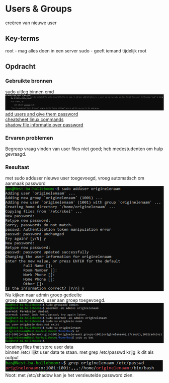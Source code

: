 # Users & Groups
creëren van nieuwe user

## Key-terms
root - mag alles doen in een server
sudo - geeft iemand tijdelijk root

## Opdracht
### Gebruikte bronnen
sudo uitleg binnen cmd  
![sudo uitleg binnen cmd](/01-Linux/images/6-sudo-user-note-cmd.PNG)  
[add users and give them password](https://support.stackpath.com/hc/en-us/articles/360025308732-Add-Users-to-a-Virtual-Machine)  
[cheatsheet linux commands](https://phoenixnap.com/kb/linux-commands-cheat-sheet#users-and-groups)  
[shadow file informatie over password](https://linuxize.com/post/etc-shadow-file/)
### Ervaren problemen
Begreep vraag vinden van user files niet goed; heb medestudenten om hulp gevraagd.

### Resultaat
met sudo adduser <naam> nieuwe user toegevoegd, vroeg automatisch om aanmaak password  
![nieuwe user](../01-Linux/images/user-with-password-added.PNG)  
Nu kijken naar admin groep gedeelte  
groep aangemaakt, user aan groep toegevoegd.  
![group](../01-Linux/images/admin-group.PNG)  
locating files that store user data  
binnen /etc/ lijkt user data te staan. met grep <username> /etc/passwd krijg ik dit als output  
![passwd grep](../01-Linux/images/grep-originele-naam-pwd.PNG)  
Noot: met /etc/shadow kan je het versleutelde password zien.